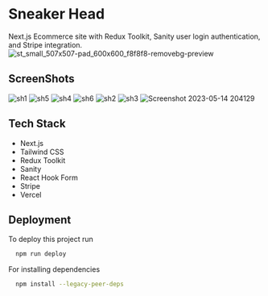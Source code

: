 # Sneaker Head
Next.js Ecommerce site with Redux Toolkit, Sanity user login authentication, and Stripe integration.
![st_small_507x507-pad_600x600_f8f8f8-removebg-preview](https://github.com/Debajit-Paul/ecommerce-app/assets/62774980/525183df-b3bb-45cd-885e-9d56f526d2fc)
## ScreenShots
![sh1](https://github.com/Debajit-Paul/ecommerce-app/assets/62774980/9910d065-1807-4c40-90c2-b968597833d7)
![sh5](https://github.com/Debajit-Paul/ecommerce-app/assets/62774980/3e6c69ed-575c-4b53-94a7-ef00b80f4588)
![sh4](https://github.com/Debajit-Paul/ecommerce-app/assets/62774980/79dd0539-b18b-4aae-9554-81843cb5e3d1)
![sh6](https://github.com/Debajit-Paul/ecommerce-app/assets/62774980/06196ba0-ca13-4c7c-8208-72a563e1e1b7)
![sh2](https://github.com/Debajit-Paul/ecommerce-app/assets/62774980/2c8b14f3-de18-413f-8250-83cbbe9d5d2f)
![sh3](https://github.com/Debajit-Paul/ecommerce-app/assets/62774980/6c2eaa58-d2e7-4f27-be20-947ee6f9d616)
![Screenshot 2023-05-14 204129](https://github.com/Debajit-Paul/ecommerce-app/assets/62774980/4233a679-8974-43c1-b7ff-96a056df55a3)


## Tech Stack
* Next.js
* Tailwind CSS
* Redux Toolkit
* Sanity
* React Hook Form
* Stripe
* Vercel


## Deployment

To deploy this project run

```bash
  npm run deploy
```

For installing dependencies
```bash
  npm install --legacy-peer-deps
```
